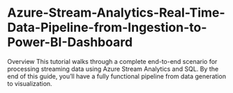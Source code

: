# Azure-Stream-Analytics-Real-Time-Data-Pipeline-from-Ingestion-to-Power-BI-Dashboard
Overview  This tutorial walks through a complete end-to-end scenario for processing streaming data using Azure Stream Analytics and SQL. By the end of this guide, you’ll have a fully functional pipeline from data generation to visualization.
